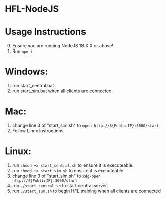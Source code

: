 # HFL-NodeJS

# Usage Instructions
0. Ensure you are running NodeJS 18.X.X or above!
1. Run `npm i`

# Windows:
1. run start_central.bat
2. run start_sim.bat when all clients are connected.

# Mac:
1. change line 3 of "start_sim.sh" to `open http://${PublicIP}:3000/start` 
2. Follow Linux instructions.

# Linux: 
1. run `chmod +x start_central.sh` to ensure it is executeable.
2. run `chmod +x start_sim.sh` to ensure it is executeable.
3. change line 3 of "start_sim.sh" to `xdg-open http://${PublicIP}:3000/start` 
4. run `./start_central.sh` to start central server.
5. run `./start_sum.sh` to begin HFL training when all clients are connected
   
